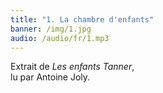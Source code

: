 ```yaml
---
title: "1. La chambre d'enfants"
banner: /img/1.jpg
audio: /audio/fr/1.mp3
---
```


Extrait de *Les enfants Tanner*,  
lu par Antoine Joly.

